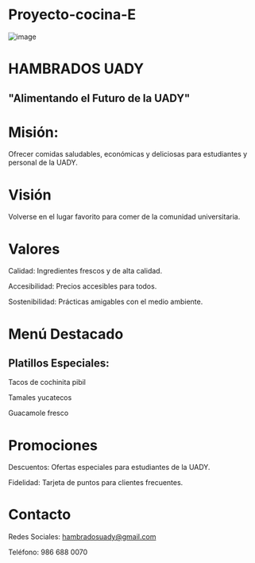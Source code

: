 # Proyecto-cocina-E
![image](https://github.com/user-attachments/assets/ce0bbfc0-303f-440a-8ff4-6b315ba9bcab)
# HAMBRADOS UADY

## "Alimentando el Futuro de la UADY"

# Misión:
Ofrecer comidas saludables, económicas y deliciosas para estudiantes y personal de la UADY.

# Visión
Volverse en el lugar favorito para comer de la comunidad universitaria.

# Valores
Calidad: Ingredientes frescos y de alta calidad.

Accesibilidad: Precios accesibles para todos.

Sostenibilidad: Prácticas amigables con el medio ambiente.

# Menú Destacado
## Platillos Especiales:
Tacos de cochinita pibil

Tamales yucatecos

Guacamole fresco

# Promociones
Descuentos: Ofertas especiales para estudiantes de la UADY.

Fidelidad: Tarjeta de puntos para clientes frecuentes.

# Contacto
Redes Sociales: hambradosuady@gmail.com

Teléfono: 986 688 0070

